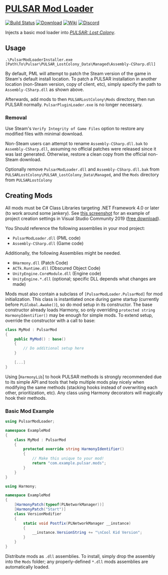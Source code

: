 # [PULSAR Mod Loader][0]


[0]: https://github.com/PULSAR-Modders/pulsar-plugin-loader "PULSAR Mod Loader"

[![Build Status][1]][2]
[![Download][3]][4]
[![Wiki][5]][6]
[![Discord][7]][8]

[1]: https://github.com/PULSAR-Modders/pulsar-plugin-loader/workflows/Build/badge.svg
[2]: https://github.com/PULSAR-Modders/pulsar-plugin-loader/actions "Build Status"
[3]: https://img.shields.io/badge/-DOWNLOAD-success
[4]: https://github.com/PULSAR-Modders/pulsar-plugin-loader/packages "Download"
[5]: https://img.shields.io/badge/-WIKI-informational
[6]: https://github.com/PULSAR-Modders/pulsar-plugin-loader/wiki "Wiki"
[7]: https://img.shields.io/discord/458244416562397184.svg?label=&logo=discord&logoColor=ffffff&color=7389D8&labelColor=6A7EC2
[8]: https://discord.gg/yBJGv4T "PML Discord"

Injects a basic mod loader into [*PULSAR: Lost Colony*][10].

[10]: http://www.pulsarthegame.com/ "PULSAR: Lost Colony"

## Usage

```
.\PulsarModLoaderInstaller.exe [Path\To\Pulsar\PULSAR_LostColony_Data\Managed\Assembly-CSharp.dll]
```

By default, PML will attempt to patch the Steam version of the game in Steam's default install location.  To patch a PULSAR installation in another location (non-Steam version, copy of client, etc), simply specify the path to `Assembly-CSharp.dll` as shown above.

Afterwards, add mods to then `PULSARLostColony\Mods` directory, then run PULSAR normally.  `PulsarPluginLoader.exe` is no longer necessary.

### Removal

Use Steam's `Verify Integrity of Game Files` option to restore any modified files with minimal download.

Non-Steam users can attempt to rename `Assembly-CSharp.dll.bak` to `Assembly-CSharp.dll`, assuming no official patches were released since it was last generated.  Otherwise, restore a clean copy from the official non-Steam download.

Optionally remove `PulsarModLoader.dll` and `Assembly-CSharp.dll.bak` from `PULSARLostColony\PULSAR_LostColony_Data\Managed`, and the `Mods` directory from `PULSARLostColony`

## Creating Mods

All mods must be C# Class Libraries targeting .NET Framework 4.0 or later (to work around some jankery).  See [this screenshot][11] for an example of project creation settings in Visual Studio Community 2019 ([free download][12]).

[11]: https://i.imgur.com/X7bDnYr.png "New Project"
[12]: https://visualstudio.microsoft.com/vs/community/ "Visual Studio 2019"

You Should reference the following assemblies in your mod project:

 * `PulsarModLoader.dll` (PML code)
 * `Assembly-CSharp.dll` (Game code)

Additionally, the following Assemblies might be needed.
 * `0Harmony.dll` (Patch Code)
 * `ACTk.Runtime.dll` (Obscured Object Code)
 * `UnityEngine.CoreModule.dll` (Engine code)
 * `UnityEngine.*.dll` (optional; specific DLL depends what changes are made)

Mods must also contain a subclass of `[PulsarModLoader.PulsarMod]` for mod initialization.  This class is instantiated once during game startup (currently before `PLGlobal.Awake()`), so do mod setup in its constructor.  The base constructor already loads Harmony, so only overriding `protected string HarmonyIdentifier()` may be enough for simple mods.  To extend setup, override the constructor with a call to base:

```csharp
class MyMod : PulsarMod
{
    public MyMod() : base()
    {
        // Do additional setup here
    }
    
    [...]
}
```

Using [`HarmonyLib`] to hook PULSAR methods is strongly recommended due to its simple API and tools that help multiple mods play nicely when modifying the same methods (stacking hooks instead of overwriting each other, prioritization, etc).  Any class using Harmony decorators will magically hook their methods.

[13]: https://github.com/pardeike/Harmony "HarmonyLib"

### Basic Mod Example

```csharp
using PulsarModLoader;

namespace ExampleMod
{
    class MyMod : PulsarMod
    {
        protected override string HarmonyIdentifier()
        {
            // Make this unique to your mod!
            return "com.example.pulsar.mods";
        }
    }
}
```

```csharp
using Harmony;

namespace ExampleMod
{
	[HarmonyPatch(typeof(PLNetworkManager))]
	[HarmonyPatch("Start")]
	class VersionModifier
	{
		static void Postfix(PLNetworkManager __instance)
		{
			__instance.VersionString += "\nCool Kid Version";
		}
	}
}
```

Distribute mods as `.dll` assemblies.  To install, simply drop the assembly into the `Mods` folder; any properly-defined `*.dll` mods assemblies are automatically loaded.
